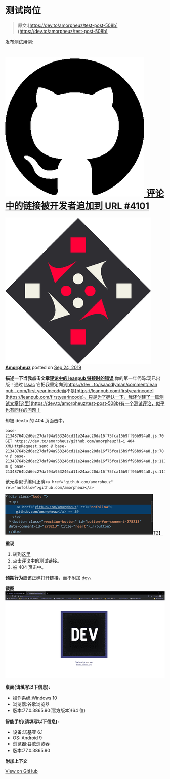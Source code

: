 # 测试岗位

> 原文:[https://dev.to/amorpheuz/test-post-508b](https://dev.to/amorpheuz/test-post-508b)

发布测试用例:

# [![GitHub logo](img/292a238c61c5611a7f4d07a21d9e8e0a.png) 评论中的链接被开发者追加到 URL  #4101](https://github.com/thepracticaldev/dev.to/issues/4101) 

[![Amorpheuz avatar](img/c65ee26cdece4681477b5b9f022078fa.png)](https://github.com/Amorpheuz) **[Amorpheuz](https://github.com/Amorpheuz)** posted on [<time datetime="2019-09-24T16:10:01Z">Sep 24, 2019</time>](https://github.com/thepracticaldev/dev.to/issues/4101)

**描述一下当我点击文章[评论中的 leanpub 链接时的错误](https://dev.to/devteam/your-first-year-in-code-now-available-in-print-3pai)**,你的第一年代码:现已出版！通过 [Issac](https://dev.to/isaacdlyman/comment/flcd) 它把我重定向到[https://dev . to/isaacdlyman/comment/lean pub . com/first year incode](https://dev.to/isaacdlyman/comment/leanpub.com/firstyearincode)而不是[https://leanpub.com/firstyearincode](https://leanpub.com/firstyearincode)。只是为了确认一下，我还创建了一篇测试文章[这里](https://dev.to/amorpheuz/test-post-508b)有一个测试评论，似乎也有同样的问题！

却被 dev.to 的 404 页面击中。

```
base-21348764b2d6ec27daf94a953246cd11e24aac20da16f75fca16b9ff96b994a8.js:70 GET https://dev.to/amorpheuz/github.com/amorpheuz?i=i 404
XMLHttpRequest.send @ base-21348764b2d6ec27daf94a953246cd11e24aac20da16f75fca16b9ff96b994a8.js:70
w @ base-21348764b2d6ec27daf94a953246cd11e24aac20da16f75fca16b9ff96b994a8.js:111
m @ base-21348764b2d6ec27daf94a953246cd11e24aac20da16f75fca16b9ff96b994a8.js:111 
```

该元素似乎编码正确`<a href="github.com/amorpheuz" rel="nofollow">github.com/amorpheuz</a>`

[![image](img/22b08b24ddefffe4d4f98c5b9029ce8b.png)T2】](https://user-images.githubusercontent.com/22113778/65528914-dfe14a80-df12-11e9-9e23-4e4959c1e7e2.png)

**重现**

1.  转到[这里](https://dev.to/amorpheuz/test-post-508b)
2.  点击[评论](https://dev.to/amorpheuz/comment/fled)中的测试链接。
3.  被 404 页击中。

**预期行为**应该正确打开链接，而不附加 dev。

**截图** [![image](img/b779d550d9918e56387f449ddd2fb780.png)](https://user-images.githubusercontent.com/22113778/65529320-8af20400-df13-11e9-899e-b7519c6db524.png)

**桌面(请填写以下信息):**

*   操作系统:Windows 10
*   浏览器:谷歌浏览器
*   版本:77.0.3865.90(官方版本)(64 位)

**智能手机(请填写以下信息):**

*   设备:诺基亚 6.1
*   OS: Android 9
*   浏览器:谷歌浏览器
*   版本:77.0.3865.90

**附加上下文**

[View on GitHub](https://github.com/thepracticaldev/dev.to/issues/4101)